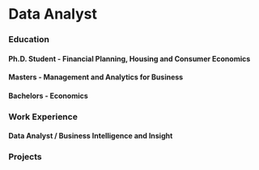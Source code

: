 # Data Analyst

### Education 
#### Ph.D. Student - Financial Planning, Housing  and Consumer Economics
#### Masters - Management and Analytics for Business
#### Bachelors - Economics

### Work Experience
#### Data Analyst / Business Intelligence and Insight 

### Projects 
